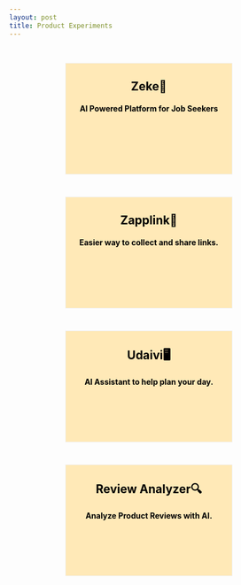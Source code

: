 ```yaml
---
layout: post
title: Product Experiments
---
```


<style>
    /* The flip box container - set the width and height to whatever you want. We have added the border property to demonstrate that the flip itself goes out of the box on hover (remove perspective if you don't want the 3D effect */
.flip-box {
  background-color: transparent;
  width: 300px;
  height: 200px;
  border: 1px solid #f1f1f1;
  perspective: 1000px; /* Remove this if you don't want the 3D effect */
  text-align: center;
}

/* This container is needed to position the front and back side */
.flip-box-inner {
  position: relative;
  width: 100%;
  height: 100%;
  text-align: center;
  transition: transform 0.8s;
  transform-style: preserve-3d;
}

/* Do an horizontal flip when you move the mouse over the flip box container */
.flip-box:hover .flip-box-inner {
  transform: rotateX(180deg);
}

/* Position the front and back side */
.flip-box-front, .flip-box-back {
  position: absolute;
  width: 100%;
  height: 100%;
  -webkit-backface-visibility: hidden; /* Safari */
  backface-visibility: hidden;
}

/* Style the front side */
.flip-box-front {
  background-color: #ffe9b7;
  color: black;
}

/* Style the back side */
.flip-box-back {
  background-color: #6b98ff;
  color: white;
  transform: rotateX(180deg);
}



.project-container {
    display: flex;
    flex-wrap: wrap;
    gap: 20px;
    justify-content: center;
    padding: 20px;
}

.flip-box {
    flex: 0 1 300px;
    margin: 10px;
}

a, a:link, a:visited, a:hover, a:active {
    color: white;
    text-decoration: none;
    transition: color 0.3s ease;
}

a:hover {
    color: darkblue;
    text-decoration: underline;
}

</style>

<div class="project-container">


<div class="flip-box">
  <div class="flip-box-inner">
    <div class="flip-box-front">
      <h2>Zeke📝</h2>
      <h4> AI Powered Platform for Job Seekers </h4>
    </div>
    <div class="flip-box-back">
      <h3><a href="https://zeke.so/" target="_blank"> Visit↗️</a></h3>
      <h3><a href="https://youtu.be/Xq8N4Jddtm0?si=TCaDzpbkSGcZq7AI" target="_blank"> View Demo📽️</a></h3>
    </div>
  </div>
</div>


<div class="flip-box">
  <div class="flip-box-inner">
    <div class="flip-box-front">
      <h2>Zapplink🔗</h2>
      <h4> Easier way to collect and share links. </h4>
    </div>
    <div class="flip-box-back">
      <h3><a href="https://www.zappl.ink/" target="_blank"> Visit↗️</a></h3>
      <h3><a href="https://youtu.be/CpbARxf_WJ0" target="_blank"> View Demo📽️ </a></h3>
    </div>
  </div>
</div>


<div class="flip-box">
  <div class="flip-box-inner">
    <div class="flip-box-front">
      <h2>Udaivi🖥️</h2>
      <h4> AI Assistant to help plan your day. </h4>
    </div>
    <div class="flip-box-back">
      <h3><a href="https://udaivi.framer.website/" target="_blank"> Visit↗️</a></h3>
      <h3><a href="https://youtu.be/C5k3jRC7JjM" target="_blank"> View Demo📽️ </a></h3>
    </div>
  </div>
</div>


<div class="flip-box">
  <div class="flip-box-inner">
    <div class="flip-box-front">
      <h2>Review Analyzer🔍</h2>
      <h4> Analyze Product Reviews with AI.</h4>
    </div>
    <div class="flip-box-back">
     <h3><a href="https://citool.streamlit.app/" target="_blank"> Visit↗️</a></h3> 
        <!--<h3><a href="https://youtu.be/C5k3jRC7JjM" target="_blank"> View Demo </a></h3> -->
    </div>
  </div>
</div>
